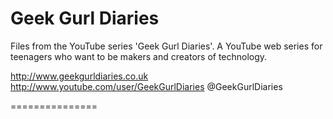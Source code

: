 Geek Gurl Diaries
===============

Files from the YouTube series 'Geek Gurl Diaries'. 
A YouTube web series for teenagers who want to be makers and creators of technology.

http://www.geekgurldiaries.co.uk
http://www.youtube.com/user/GeekGurlDiaries
@GeekGurlDiaries

===============
